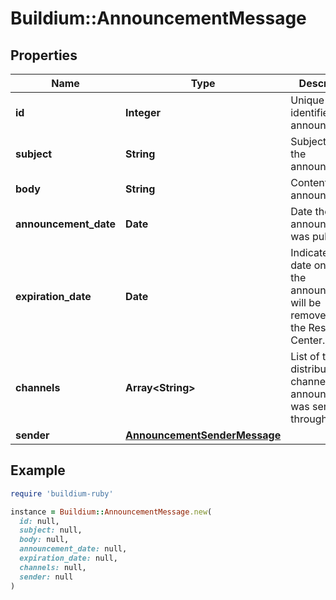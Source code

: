 # Buildium::AnnouncementMessage

## Properties

| Name | Type | Description | Notes |
| ---- | ---- | ----------- | ----- |
| **id** | **Integer** | Unique identifier of the announcement. | [optional] |
| **subject** | **String** | Subject line of the announcement. | [optional] |
| **body** | **String** | Content of the announcement. | [optional] |
| **announcement_date** | **Date** | Date the announcement was published. | [optional] |
| **expiration_date** | **Date** | Indicates the date on which the announcement will be removed from the Resident Center. | [optional] |
| **channels** | **Array&lt;String&gt;** | List of the distribution channels the announcement was sent through. | [optional] |
| **sender** | [**AnnouncementSenderMessage**](AnnouncementSenderMessage.md) |  | [optional] |

## Example

```ruby
require 'buildium-ruby'

instance = Buildium::AnnouncementMessage.new(
  id: null,
  subject: null,
  body: null,
  announcement_date: null,
  expiration_date: null,
  channels: null,
  sender: null
)
```

